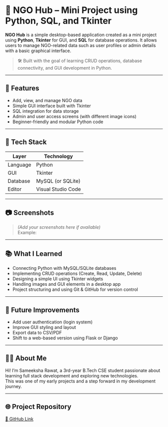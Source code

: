 # 🧩 NGO Hub – Mini Project using Python, SQL, and Tkinter

**NGO Hub** is a simple desktop-based application created as a mini project using **Python**, **Tkinter** for GUI, and **SQL** for database operations. It allows users to manage NGO-related data such as user profiles or admin details with a basic graphical interface.

> 🛠️ Built with the goal of learning CRUD operations, database connectivity, and GUI development in Python.

---

## 🚀 Features
- Add, view, and manage NGO data
- Simple GUI interface built with Tkinter
- SQL integration for data storage
- Admin and user access screens (with different image icons)
- Beginner-friendly and modular Python code

---

## 🧰 Tech Stack

| Layer     | Technology        |
|-----------|-------------------|
| Language  | Python            |
| GUI       | Tkinter           |
| Database  | MySQL (or SQLite) |
| Editor    | Visual Studio Code|

---

## 📷 Screenshots
> *(Add your screenshots here if available)*  
Example:

---

## 📚 What I Learned
- Connecting Python with MySQL/SQLite databases
- Implementing CRUD operations (Create, Read, Update, Delete)
- Designing a simple UI using Tkinter widgets
- Handling images and GUI elements in a desktop app
- Project structuring and using Git & GitHub for version control

---

## 🔮 Future Improvements
- Add user authentication (login system)
- Improve GUI styling and layout
- Export data to CSV/PDF
- Shift to a web-based version using Flask or Django

---

## 🙋‍♀️ About Me
Hi! I’m Sameeksha Rawat, a 3rd-year B.Tech CSE student passionate about learning full stack development and exploring new technologies.  
This was one of my early projects and a step forward in my development journey.

---

## 🌐 Project Repository
[🔗 GitHub Link](https://github.com/sameeksharawat7/NGO-hub)

